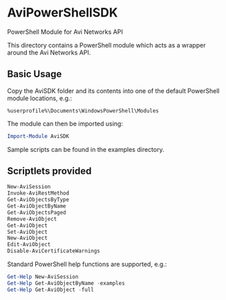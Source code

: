 # AviPowerShellSDK

PowerShell Module for Avi Networks API

This directory contains a PowerShell module which acts as a wrapper around the Avi Networks API.

## Basic Usage

Copy the AviSDK folder and its contents into one of the default PowerShell module locations, e.g.:

`%userprofile%\Documents\WindowsPowerShell\Modules`

The module can then be imported using:

```powershell
Import-Module AviSDK
```

Sample scripts can be found in the examples directory.

## Scriptlets provided

```powershell
New-AviSession
Invoke-AviRestMethod
Get-AviObjectsByType
Get-AviObjectByName
Get-AviObjectsPaged
Remove-AviObject
Get-AviObject
Set-AviObject
New-AviObject
Edit-AviObject
Disable-AviCertificateWarnings
```

Standard PowerShell help functions are supported, e.g.:

```powershell
Get-Help New-AviSession
Get-Help Get-AviObjectByName -examples
Get-Help Get-AviObject -full
```
